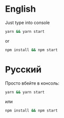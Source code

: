 # English

Just type into console

```sh
yarn && yarn start
```
or

```sh
npm install && npm start
```

# Русский

Просто вбейте в консоль:

```sh
yarn && yarn start
```

или

```sh
npm install && npm start
```

